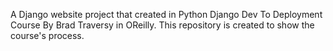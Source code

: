 A Django website project that created in Python Django Dev To Deployment Course By Brad Traversy in OReilly. 
This repository is created to show the course's process.
